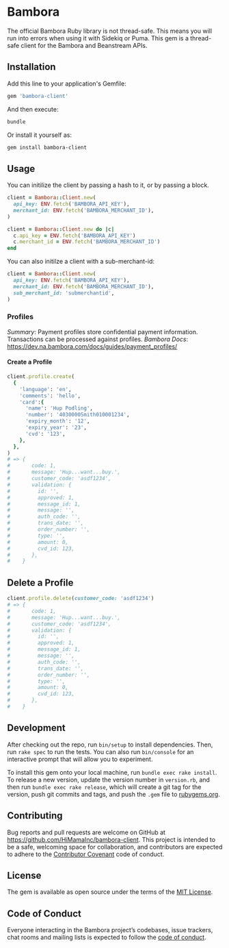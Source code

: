 # Bambora

The official Bambora Ruby library is not thread-safe. This means you will run into errors when using it with Sidekiq or
Puma. This gem is a thread-safe client for the Bambora and Beanstream APIs.

## Installation

Add this line to your application's Gemfile:

```ruby
gem 'bambora-client'
```

And then execute:

```bash
bundle
```

Or install it yourself as:

```bash
gem install bambora-client

```

## Usage

You can initilize the client by passing a hash to it, or by passing a block.

```ruby
client = Bambora::Client.new(
  api_key: ENV.fetch('BAMBORA_API_KEY'),
  merchant_id: ENV.fetch('BAMBORA_MERCHANT_ID'),
)
```

```ruby
client = Bambora::Client.new do |c|
  c.api_key = ENV.fetch('BAMBORA_API_KEY')
  c.merchant_id = ENV.fetch('BAMBORA_MERCHANT_ID')
end
```

You can also initilze a client with a sub-merchant-id:

```ruby
client = Bambora::Client.new(
  api_key: ENV.fetch('BAMBORA_API_KEY'),
  merchant_id: ENV.fetch('BAMBORA_MERCHANT_ID'),
  sub_merchant_id: 'submerchantid',
)
```

### Profiles

*Summary*: Payment profiles store confidential payment information. Transactions can be processed against profiles.
*Bambora Docs*: <https://dev.na.bambora.com/docs/guides/payment_profiles/>

#### Create a Profile

```ruby
client.profile.create(
  {
    'language': 'en',
    'comments': 'hello',
    'card':{
      'name': 'Hup Podling',
      'number': '4030000Smith010001234',
      'expiry_month': '12',
      'expiry_year': '23',
      'cvd': '123',
    },
  },
)
# => {
#       code: 1,
#       message: 'Hup...want...buy.',
#       customer_code: 'asdf1234',
#       validation: {
#         id: '',
#         approved: 1,
#         message_id: 1,
#         message: '',
#         auth_code: '',
#         trans_date: '',
#         order_number: '',
#         type: '',
#         amount: 0,
#         cvd_id: 123,
#       },
#    }
```

## Delete a Profile

```ruby
client.profile.delete(customer_code: 'asdf1234')
# => {
#       code: 1,
#       message: 'Hup...want...buy.',
#       customer_code: 'asdf1234',
#       validation: {
#         id: '',
#         approved: 1,
#         message_id: 1,
#         message: '',
#         auth_code: '',
#         trans_date: '',
#         order_number: '',
#         type: '',
#         amount: 0,
#         cvd_id: 123,
#       },
#    }
```

## Development

After checking out the repo, run `bin/setup` to install dependencies. Then, run `rake spec` to run the tests. You can
also run `bin/console` for an interactive prompt that will allow you to experiment.

To install this gem onto your local machine, run `bundle exec rake install`. To release a new version, update the
version number in `version.rb`, and then run `bundle exec rake release`, which will create a git tag for the version,
push git commits and tags, and push the `.gem` file to [rubygems.org](https://rubygems.org).

## Contributing

Bug reports and pull requests are welcome on GitHub at <https://github.com/HiMamaInc/bambora-client>. This project is
intended to be a safe, welcoming space for collaboration, and contributors are expected to adhere to the
[Contributor Covenant](http://contributor-covenant.org) code of conduct.

## License

The gem is available as open source under the terms of the [MIT License](https://opensource.org/licenses/MIT).

## Code of Conduct

Everyone interacting in the Bambora project’s codebases, issue trackers, chat rooms and mailing lists is expected to
follow the [code of conduct](https://github.com/HiMamaInc/bambora/blob/master/CODE_OF_CONDUCT.md).
